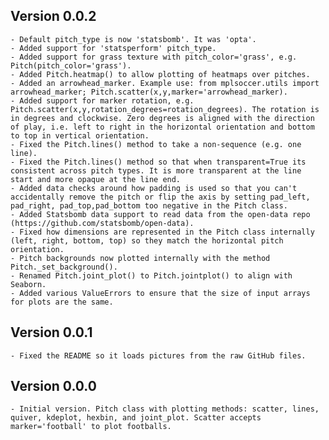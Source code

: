 Version 0.0.2
-----------
    - Default pitch_type is now 'statsbomb'. It was 'opta'.
    - Added support for 'statsperform' pitch_type.
    - Added support for grass texture with pitch_color='grass', e.g. Pitch(pitch_color='grass').
    - Added Pitch.heatmap() to allow plotting of heatmaps over pitches.
    - Added an arrowhead_marker. Example use: from mplsoccer.utils import arrowhead_marker; Pitch.scatter(x,y,marker='arrowhead_marker).
    - Added support for marker rotation, e.g. Pitch.scatter(x,y,rotation_degrees=rotation_degrees). The rotation is in degrees and clockwise. Zero degrees is aligned with the direction of play, i.e. left to right in the horizontal orientation and bottom to top in vertical orientation.
    - Fixed the Pitch.lines() method to take a non-sequence (e.g. one line).
    - Fixed the Pitch.lines() method so that when transparent=True its consistent across pitch types. It is more transparent at the line start and more opaque at the line end.
    - Added data checks around how padding is used so that you can't accidentally remove the pitch or flip the axis by setting pad_left, pad_right, pad_top,pad_bottom too negative in the Pitch class.
    - Added Statsbomb data support to read data from the open-data repo (https://github.com/statsbomb/open-data).
    - Fixed how dimensions are represented in the Pitch class internally (left, right, bottom, top) so they match the horizontal pitch orientation.
    - Pitch backgrounds now plotted internally with the method Pitch._set_background().
    - Renamed Pitch.joint_plot() to Pitch.jointplot() to align with Seaborn.
    - Added various ValueErrors to ensure that the size of input arrays for plots are the same.

Version 0.0.1
-----------
    - Fixed the README so it loads pictures from the raw GitHub files.
    
Version 0.0.0
-----------

    - Initial version. Pitch class with plotting methods: scatter, lines, quiver, kdeplot, hexbin, and joint_plot. Scatter accepts marker='football' to plot footballs.
